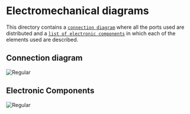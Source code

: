 Electromechanical diagrams
====

This directory contains a [`connection diagram`](https://github.com/csvprobotica/RoSGhost/blob/main/schemes/Connection%20Diagram.png) where all the ports used are distributed and a [`list of electronic components`](https://github.com/csvprobotica/RoSGhost/blob/main/schemes/Electronic%20Components.png) in which each of the elements used are described.

## Connection diagram
![Regular](https://github.com/csvprobotica/RoSGhost/blob/main/schemes/Connection%20Diagram.png)

## Electronic Components
![Regular](https://github.com/csvprobotica/RoSGhost/blob/main/schemes/Electronic%20Components.png)

